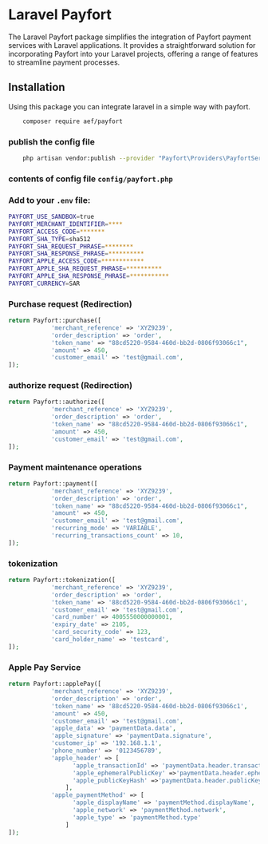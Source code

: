 # Laravel Payfort

The Laravel Payfort package simplifies the integration of Payfort payment services with Laravel applications. It provides a straightforward solution for incorporating Payfort into your Laravel projects, offering a range of features to streamline payment processes.

## Installation

Using this package you can integrate laravel in a simple way with payfort.

```bash
    composer require aef/payfort
```

### publish the config file

```bash
    php artisan vendor:publish --provider "Payfort\Providers\PayfortServiceProvider"
```    

### contents of config file `config/payfort.php`

### Add to your `.env` file:

```bash
PAYFORT_USE_SANDBOX=true
PAYFORT_MERCHANT_IDENTIFIER=****
PAYFORT_ACCESS_CODE=*******
PAYFORT_SHA_TYPE=sha512
PAYFORT_SHA_REQUEST_PHRASE=********
PAYFORT_SHA_RESPONSE_PHRASE=**********
PAYFORT_APPLE_ACCESS_CODE=************
PAYFORT_APPLE_SHA_REQUEST_PHRASE=**********
PAYFORT_APPLE_SHA_RESPONSE_PHRASE=***********
PAYFORT_CURRENCY=SAR

```

### Purchase request (Redirection)

```php
return Payfort::purchase([
            'merchant_reference' => 'XYZ9239',
            'order_description' => 'order',
            'token_name' => "88cd5220-9584-460d-bb2d-0806f93066c1",
            'amount' => 450,
            'customer_email' => 'test@gmail.com',
]);
```

### authorize request (Redirection)

```php
return Payfort::authorize([
            'merchant_reference' => 'XYZ9239',
            'order_description' => 'order',
            'token_name' => "88cd5220-9584-460d-bb2d-0806f93066c1",
            'amount' => 450,
            'customer_email' => 'test@gmail.com',
]); 
```

### Payment maintenance operations

```php
return Payfort::payment([
            'merchant_reference' => 'XYZ9239',
            'order_description' => 'order',
            'token_name' => "88cd5220-9584-460d-bb2d-0806f93066c1",
            'amount' => 450,
            'customer_email' => 'test@gmail.com',
            'recurring_mode' => 'VARIABLE',
            'recurring_transactions_count' => 10,
]); 
```

### tokenization

```php
return Payfort::tokenization([
            'merchant_reference' => 'XYZ9239',
            'order_description' => 'order',
            'token_name' => '88cd5220-9584-460d-bb2d-0806f93066c1',
            'customer_email' => 'test@gmail.com',
            'card_number' => 4005550000000001,
            'expiry_date' => 2105,
            'card_security_code' => 123,
            'card_holder_name' => 'testcard',
]); 
```

### Apple Pay Service

```php
return Payfort::applePay([
            'merchant_reference' => 'XYZ9239',
            'order_description' => 'order',
            'token_name' => '88cd5220-9584-460d-bb2d-0806f93066c1',
            'amount' => 450,
            'customer_email' => 'test@gmail.com',
            'apple_data' => 'paymentData.data',
            'apple_signature' => 'paymentData.signature',
            'customer_ip' => '192.168.1.1',
            'phone_number' => '0123456789',
            'apple_header' => [
                  'apple_transactionId' => 'paymentData.header.transactionId',
                  'apple_ephemeralPublicKey' =>'paymentData.header.ephemeralPublicKey',
                  'apple_publicKeyHash' =>'paymentData.header.publicKeyHash'
                ],
            'apple_paymentMethod' => [
                  'apple_displayName' => 'paymentMethod.displayName',
                  'apple_network' => 'paymentMethod.network',
                  'apple_type' => 'paymentMethod.type'
                ]
]); 
```

